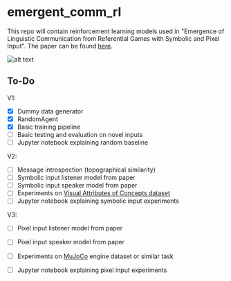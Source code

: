 # emergent_comm_rl
This repo will contain reinforcement learning models used in "Emergence of Linguistic Communication from Referential Games with Symbolic and Pixel Input". The paper can be found [here](https://arxiv.org/abs/1804.03984).

![alt text](https://raw.githubusercontent.com/NickLeoMartin/emergent_comm_rl/master/images/emergent_comm.png)

To-Do
-----
V1: 
- [x] Dummy data generator
- [x] RandomAgent
- [x] Basic training pipeline
- [ ] Basic testing and evaluation on novel inputs 
- [ ] Jupyter notebook explaining random baseline

V2:
- [ ] Message introspection (topographical similarity)
- [ ] Symbolic input listener model from paper
- [ ] Symbolic input speaker model from paper 
- [ ] Experiments on [Visual Attributes of Concepts dataset](http://homepages.inf.ed.ac.uk/s1151656/resources.html)
- [ ] Jupyter notebook explaining symbolic input experiments

V3: 
- [ ] Pixel input listener model from paper
- [ ] Pixel input speaker model from paper 
- [ ] Experiments on [MuJoCo](http://www.mujoco.org/) engine dataset or similar task
- [ ] Jupyter notebook explaining pixel input experiments











